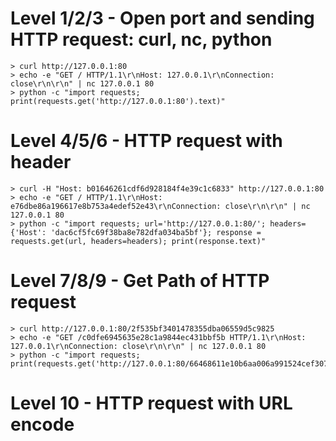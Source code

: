 # Level 1/2/3 - Open port and sending HTTP request: curl, nc, python

```
> curl http://127.0.0.1:80
> echo -e "GET / HTTP/1.1\r\nHost: 127.0.0.1\r\nConnection: close\r\n\r\n" | nc 127.0.0.1 80
> python -c "import requests; print(requests.get('http://127.0.0.1:80').text)"
```

# Level 4/5/6 - HTTP request with header

```
> curl -H "Host: b01646261cdf6d928184f4e39c1c6833" http://127.0.0.1:80
> echo -e "GET / HTTP/1.1\r\nHost: e76dbe86a196617e8b753a4edef52e43\r\nConnection: close\r\n\r\n" | nc 127.0.0.1 80
> python -c "import requests; url='http://127.0.0.1:80/'; headers={'Host': 'dac6cf5fc69f38ba8e782dfa034ba5bf'}; response = requests.get(url, headers=headers); print(response.text)"
```

# Level 7/8/9 - Get Path of HTTP request

```
> curl http://127.0.0.1:80/2f535bf3401478355dba06559d5c9825
> echo -e "GET /c0dfe6945635e28c1a9844ec431bbf5b HTTP/1.1\r\nHost: 127.0.0.1\r\nConnection: close\r\n\r\n" | nc 127.0.0.1 80
> python -c "import requests; print(requests.get('http://127.0.0.1:80/66468611e10b6aa006a991524cef3071').text)"
```
# Level 10 - HTTP request with URL encode



